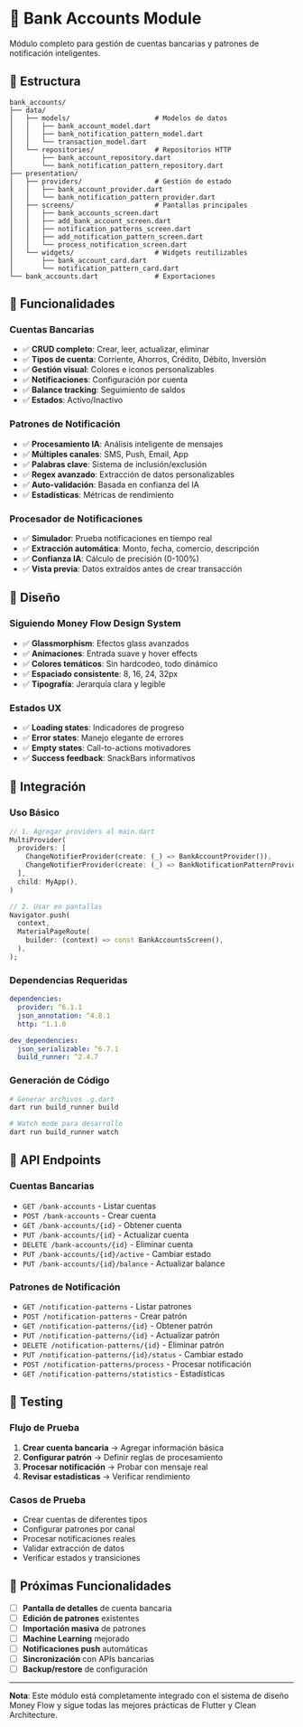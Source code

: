 # 🏦 Bank Accounts Module

Módulo completo para gestión de cuentas bancarias y patrones de notificación inteligentes.

## 📁 Estructura

```
bank_accounts/
├── data/
│   ├── models/                     # Modelos de datos
│   │   ├── bank_account_model.dart
│   │   ├── bank_notification_pattern_model.dart
│   │   └── transaction_model.dart
│   └── repositories/               # Repositorios HTTP
│       ├── bank_account_repository.dart
│       └── bank_notification_pattern_repository.dart
├── presentation/
│   ├── providers/                  # Gestión de estado
│   │   ├── bank_account_provider.dart
│   │   └── bank_notification_pattern_provider.dart
│   ├── screens/                    # Pantallas principales
│   │   ├── bank_accounts_screen.dart
│   │   ├── add_bank_account_screen.dart
│   │   ├── notification_patterns_screen.dart
│   │   ├── add_notification_pattern_screen.dart
│   │   └── process_notification_screen.dart
│   └── widgets/                    # Widgets reutilizables
│       ├── bank_account_card.dart
│       └── notification_pattern_card.dart
└── bank_accounts.dart              # Exportaciones
```

## 🎯 Funcionalidades

### Cuentas Bancarias
- ✅ **CRUD completo**: Crear, leer, actualizar, eliminar
- ✅ **Tipos de cuenta**: Corriente, Ahorros, Crédito, Débito, Inversión
- ✅ **Gestión visual**: Colores e iconos personalizables
- ✅ **Notificaciones**: Configuración por cuenta
- ✅ **Balance tracking**: Seguimiento de saldos
- ✅ **Estados**: Activo/Inactivo

### Patrones de Notificación
- ✅ **Procesamiento IA**: Análisis inteligente de mensajes
- ✅ **Múltiples canales**: SMS, Push, Email, App
- ✅ **Palabras clave**: Sistema de inclusión/exclusión
- ✅ **Regex avanzado**: Extracción de datos personalizables
- ✅ **Auto-validación**: Basada en confianza del IA
- ✅ **Estadísticas**: Métricas de rendimiento

### Procesador de Notificaciones
- ✅ **Simulador**: Prueba notificaciones en tiempo real
- ✅ **Extracción automática**: Monto, fecha, comercio, descripción
- ✅ **Confianza IA**: Cálculo de precisión (0-100%)
- ✅ **Vista previa**: Datos extraídos antes de crear transacción

## 🎨 Diseño

### Siguiendo Money Flow Design System
- ✅ **Glassmorphism**: Efectos glass avanzados
- ✅ **Animaciones**: Entrada suave y hover effects
- ✅ **Colores temáticos**: Sin hardcodeo, todo dinámico
- ✅ **Espaciado consistente**: 8, 16, 24, 32px
- ✅ **Tipografía**: Jerarquía clara y legible

### Estados UX
- ✅ **Loading states**: Indicadores de progreso
- ✅ **Error states**: Manejo elegante de errores
- ✅ **Empty states**: Call-to-actions motivadores
- ✅ **Success feedback**: SnackBars informativos

## 🔌 Integración

### Uso Básico

```dart
// 1. Agregar providers al main.dart
MultiProvider(
  providers: [
    ChangeNotifierProvider(create: (_) => BankAccountProvider()),
    ChangeNotifierProvider(create: (_) => BankNotificationPatternProvider()),
  ],
  child: MyApp(),
)

// 2. Usar en pantallas
Navigator.push(
  context,
  MaterialPageRoute(
    builder: (context) => const BankAccountsScreen(),
  ),
);
```

### Dependencias Requeridas

```yaml
dependencies:
  provider: ^6.1.1
  json_annotation: ^4.8.1
  http: ^1.1.0

dev_dependencies:
  json_serializable: ^6.7.1
  build_runner: ^2.4.7
```

### Generación de Código

```bash
# Generar archivos .g.dart
dart run build_runner build

# Watch mode para desarrollo
dart run build_runner watch
```

## 🚀 API Endpoints

### Cuentas Bancarias
- `GET /bank-accounts` - Listar cuentas
- `POST /bank-accounts` - Crear cuenta
- `GET /bank-accounts/{id}` - Obtener cuenta
- `PUT /bank-accounts/{id}` - Actualizar cuenta
- `DELETE /bank-accounts/{id}` - Eliminar cuenta
- `PUT /bank-accounts/{id}/active` - Cambiar estado
- `PUT /bank-accounts/{id}/balance` - Actualizar balance

### Patrones de Notificación
- `GET /notification-patterns` - Listar patrones
- `POST /notification-patterns` - Crear patrón
- `GET /notification-patterns/{id}` - Obtener patrón
- `PUT /notification-patterns/{id}` - Actualizar patrón
- `DELETE /notification-patterns/{id}` - Eliminar patrón
- `PUT /notification-patterns/{id}/status` - Cambiar estado
- `POST /notification-patterns/process` - Procesar notificación
- `GET /notification-patterns/statistics` - Estadísticas

## 🧪 Testing

### Flujo de Prueba
1. **Crear cuenta bancaria** → Agregar información básica
2. **Configurar patrón** → Definir reglas de procesamiento
3. **Procesar notificación** → Probar con mensaje real
4. **Revisar estadísticas** → Verificar rendimiento

### Casos de Prueba
- Crear cuentas de diferentes tipos
- Configurar patrones por canal
- Procesar notificaciones reales
- Validar extracción de datos
- Verificar estados y transiciones

## 🔮 Próximas Funcionalidades

- [ ] **Pantalla de detalles** de cuenta bancaria
- [ ] **Edición de patrones** existentes
- [ ] **Importación masiva** de patrones
- [ ] **Machine Learning** mejorado
- [ ] **Notificaciones push** automáticas
- [ ] **Sincronización** con APIs bancarias
- [ ] **Backup/restore** de configuración

---

**Nota**: Este módulo está completamente integrado con el sistema de diseño Money Flow y sigue todas las mejores prácticas de Flutter y Clean Architecture.
